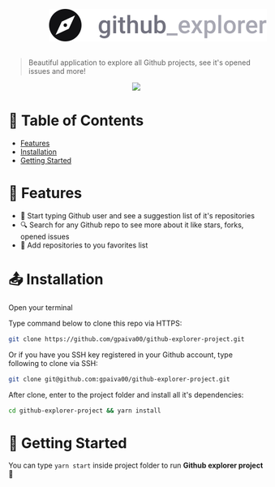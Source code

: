 <p align="center">
  <img src="./src/assets/logo.svg" style="margin: 16px 80px"/>
</p>

> Beautiful application to explore all Github projects, see it's opened issues and more!

<p align="center">
  <img src="./src/assets/demo.gif?raw=true" />
</p>

# :page_facing_up: Table of Contents

* [Features](#rocket-features)
* [Installation](#outbox_tray-installation)
* [Getting Started](#runner-getting-started)

# :rocket: Features

* 👤 Start typing Github user and see a suggestion list of it's repositories
* 🔍 Search for any Github repo to see more about it like stars, forks, opened issues
* 💜 Add repositories to you favorites list

# :outbox_tray: Installation
Open your terminal

Type command below to clone this repo via HTTPS:
```bash
git clone https://github.com/gpaiva00/github-explorer-project.git
```
Or if you have you SSH key registered in your Github account, type following to clone via SSH:
```bash
git clone git@github.com:gpaiva00/github-explorer-project.git
```

After clone, enter to the project folder and install all it's dependencies:
```bash
cd github-explorer-project && yarn install
```

# :runner: Getting Started
You can type ```yarn start``` inside project folder to run **Github explorer project** 🎉
